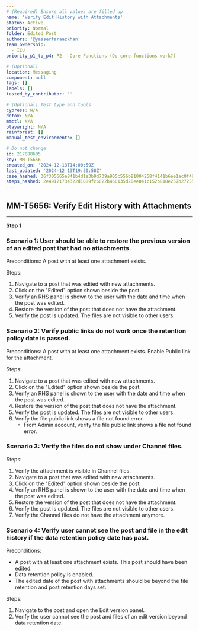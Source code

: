 ```yaml
---
# (Required) Ensure all values are filled up
name: 'Verify Edit History with Attachments'
status: Active
priority: Normal
folder: Edited Post
authors: '@yasserfaraazkhan'
team_ownership:
  - ICU
priority_p1_to_p4: P2 - Core Functions (Do core functions work?)

# (Optional)
location: Messaging
component: null
tags: []
labels: []
tested_by_contributor: ''

# (Optional) Test type and tools
cypress: N/A
detox: N/A
mmctl: N/A
playwright: N/A
rainforest: []
manual_test_environments: []

# Do not change
id: 217888605
key: MM-T5656
created_on: '2024-12-13T14:00:59Z'
last_updated: '2024-12-13T19:30:58Z'
case_hashed: 36f305665a841b4d1e3b9d739a905c556b81004258f4141b6ee1ac0f490e2361a36cef5f1006067680fa09a2bc2c0d8e
steps_hashed: 2e49121734322d1089fc6022b460135d20ee041c152b810e257b27255bdaf7a0942efb2c2912f74ecee5e5a8112d0f07
---
```


<!-- (Auto-generated) Based on frontmatter's "key" and "name" -->

## MM-T5656: Verify Edit History with Attachments

---

**Step 1**

### Scenario 1: User should be able to restore the previous version of an edited post that had no attachments.

Preconditions: A post with at least one attachment exists.

Steps:

1. Navigate to a post that was edited with new attachments.
2. Click on the "Edited" option shown beside the post.
3. Verify an RHS panel is shown to the user with the date and time when the post was edited.
4. Restore the version of the post that does not have the attachment.
5. Verify the post is updated. The files are not visible to other users.

### Scenario 2: Verify public links do not work once the retention policy date is passed.

Preconditions: A post with at least one attachment exists. Enable Public link for the attachment.

Steps:

1. Navigate to a post that was edited with new attachments.
2. Click on the "Edited" option shown beside the post.
3. Verify an RHS panel is shown to the user with the date and time when the post was edited.
4. Restore the version of the post that does not have the attachment.
5. Verify the post is updated. The files are not visible to other users.
6. Verify the file public link shows a file not found error.
   - From Admin account, verify the file public link shows a file not found error.

### Scenario 3: Verify the files do not show under Channel files.

Steps:

1. Verify the attachment is visible in Channel files.
2. Navigate to a post that was edited with new attachments.
3. Click on the "Edited" option shown beside the post.
4. Verify an RHS panel is shown to the user with the date and time when the post was edited.
5. Restore the version of the post that does not have the attachment.
6. Verify the post is updated. The files are not visible to other users.
7. Verify the Channel files do not have the attachment anymore.

### Scenario 4: Verify user cannot see the post and file in the edit history if the data retention policy date has past.

Preconditions:

- A post with at least one attachment exists. This post should have been edited.
- Data retention policy is enabled.
- The edited date of the post with attachments should be beyond the file retention and post retention days set.

Steps:

1. Navigate to the post and open the Edit version panel.
2. Verify the user cannot see the post and files of an edit version beyond data retention date.
